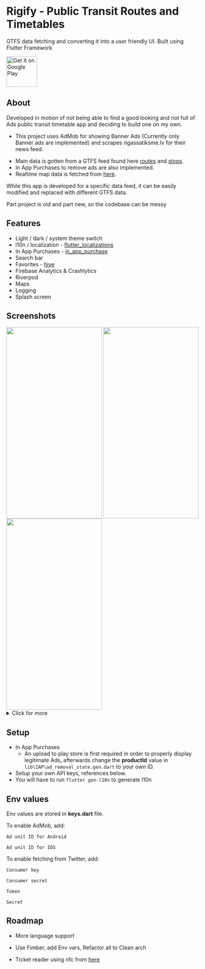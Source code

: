 # Rigify - Public Transit Routes and Timetables

GTFS data fetching and converting it into a user friendly UI. Built using Flutter Framework

[<img src="https://play.google.com/intl/en_us/badges/images/generic/en-play-badge.png"
      alt="Get it on Google Play"
      height="80">](https://play.google.com/store/apps/details?id=com.yamawagi.rigify)
      

## About

Developed in motion of not being able to find a good looking and not full of Ads public transit timetable app and deciding to build one on my own.

* This project uses AdMob for showing Banner Ads (Currently only Banner ads are implemented) and scrapes rigassatiksme.lv for their news feed.

- Main data is gotten from a GTFS feed found here [routes](https://saraksti.rigassatiksme.lv/riga/routes.txt) and [stops](https://openmobilitydata-data.s3-us-west-1.amazonaws.com/public/feeds/rigas-satiksme/333/20221105/original/stops.txt).
- In App Purchases to remove ads are also implemented.
- Realtime map data is fetched from [here](https://saraksti.rigassatiksme.lv/gps.txt).

While this app is developed for a specific data feed, it can be easily modified and replaced with different GTFS data.

Part project is old and part new, so the codebase can be messy

## Features

- Light / dark / system theme switch
- l10n / localization -  [flutter_localizations](https://docs.flutter.dev/development/accessibility-and-localization/internationalization)
- In App Purchases - [in_app_purchase](https://pub.dev/packages/in_app_purchase)
- Search bar
- Favorites - [hive](https://pub.dev/packages/hive)
- Firebase Analytics & Crashlytics
- Riverpod
- Maps
- Logging
- Splash screen

      
## Screenshots

<img align="center" width="250" height="500" src="https://i.imgur.com/5aS7xeA.png">
<img align="center" width="250" height="500" src="https://i.imgur.com/pi2pnwc.png">
<img align="center" width="250" height="500" src="https://i.imgur.com/Qzda7KO.png">
<details>
<summary>Click for more</summary>
<img align="center" width="250" height="500" src="https://i.imgur.com/ecrtHUf.png">
<img align="center" width="250" height="500" src="https://i.imgur.com/QVgl376.png">
<img align="center" width="250" height="500" src="https://i.imgur.com/2FN3ece.png">
</details>

## Setup
- In App Purchases
    - An upload to play store is first required in order to properly display legitimate Ads, afterwards change the <b>productId</b> value in `lib\IAP\ad_removal_state.gen.dart` to your own ID.
- Setup your own API keys, references below.
- You will have to run `flutter gen-l10n` to generate l10n

## Env values

Env values are stored in <b>keys.dart</b> file. 

To enable AdMob, add:

`Ad unit ID for Android`

`Ad unit ID for IOS` 

To enable fetching from Twitter, add:

`Consumer key`

`Consumer secret`

`Token`

`Secret`
## Roadmap

- More language support

- Use Fimber, add Env vars, Refactor all to Clean arch

- Ticket reader using nfc from [here](https://github.com/hepnn/E-talons) 

